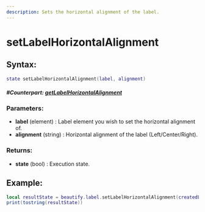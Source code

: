 ```yaml
---
description: Sets the horizontal alignment of the label.
---
```


# setLabelHorizontalAlignment

## **Syntax:**

```lua
state setLabelHorizontalAlignment(label, alignment)
```

#### _**\#Counterpart:**_ [_**getLabelHorizontalAlignment**_](getlabelhorizontalalignment.md)

### **Parameters:**

* **label** \(element\) : Label element you wish to set the horizontal alignment of.
* **alignment** \(string\) : Horizontal alignment of the label \(Left/Center/Right\).

### **Returns:**

* **state** \(bool\) : Execution state.

## **Example:**

```lua
local resultState = beautify.label.setLabelHorizontalAlignment(createdLabel, "center")
print(tostring(resultState))
```

